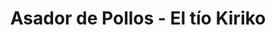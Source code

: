 ---
title: "Asador de Pollos - El tío Kiriko"
url: /yunquera-de-henares/asador-de-pollos-el-tio-kiriko/
shop: Metzgerei
---